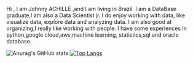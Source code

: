 Hi , I am Johnny ACHILLE ,and I am living in Brazil. I am a DataBase graduate,I am also a Data Scientist jr.
I do enjoy working with data, like visualize data, explore data and analyzing data.
I am also good at organizing,I really like working with people.
I have some experiences in python,google cloud,aws,machine learning, statistics,sql  and oracle database. 




![Anurag's GitHub stats](https://github-readme-stats.vercel.app/api?username=widjohn&show_icons=true&theme=dark)
[![Top Langs](https://github-readme-stats.vercel.app/api/top-langs/?username=widjohn&hide=python,sql)](https://github.com/widjohn/github-readme-stats)
<link rel="stylesheet" href="https://cdn.jsdelivr.net/gh/devicons/devicon@v2.14.0/devicon.min.css">








